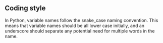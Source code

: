 ## Coding style

In Python, variable names follow the snake_case naming convention. This means that variable names should be all lower case initially, and an underscore should separate any potential need for multiple words in the name.
